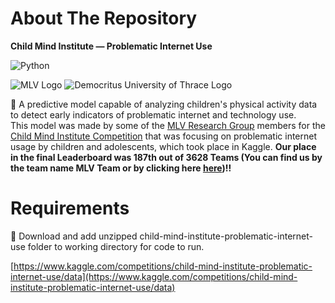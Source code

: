 # About The Repository
**Child Mind Institute — Problematic Internet Use**

![Python](https://img.shields.io/badge/-Python-black?logo=python&style=flat)

![MLV Logo](http://mlv.cs.ihu.gr/wp-content/uploads/2021/12/MLV_logo.png)
![Democritus University of Thrace Logo](https://www.kvk.lt/wp-content/uploads/2022/07/image_2022-07-27_151720693.png)

🤖 A predictive model capable of analyzing children's physical activity data to detect early indicators of problematic internet and technology use.<br>
 This model was made by some of the [MLV Research Group](http://mlv.cs.duth.gr) members for the [Child Mind Institute Competition](https://www.kaggle.com/competitions/child-mind-institute-problematic-internet-use/overview) that was focusing on problematic internet usage by children and adolescents, which took place in Kaggle. **Our place in the final Leaderboard was 187th out of 3628 Teams (You can find us by the team name MLV Team or by clicking here [here](https://www.kaggle.com/competitions/child-mind-institute-problematic-internet-use/leaderboard?search=MLV+Team))!!**

# Requirements

💾 Download and add unzipped child-mind-institute-problematic-internet-use folder to working directory for code to run.

[https://www.kaggle.com/competitions/child-mind-institute-problematic-internet-use/data](https://www.kaggle.com/competitions/child-mind-institute-problematic-internet-use/data)
